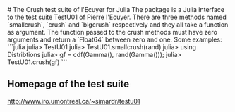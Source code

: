 <a name="banner"/>
# The Crush test suite of l'Ecuyer for Julia
The package is a Julia interface to the test suite TestU01 of Pierre l'Ecuyer. There are three methods named `smallcrush`, `crush` and `bigcrush` respectively and they all take a function as argument. The function passed to the crush methods must have zero arguments and return a `Float64` between zero and one. Some examples:
```julia
julia> TestU01
julia> TestU01.smallcrush(rand)
julia> using Distribtions
julia> gf = cdf(Gamma(), rand(Gamma()));
julia> TestU01.crush(gf)
```

## Homepage of the test suite
http://www.iro.umontreal.ca/~simardr/testu01